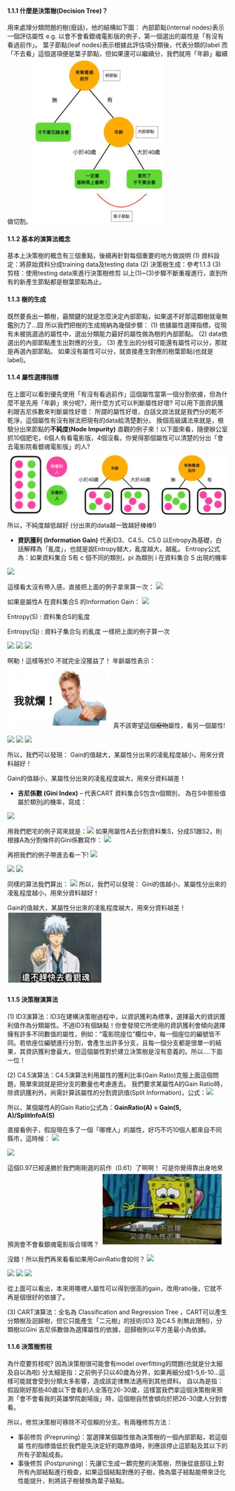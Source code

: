 #### 1.1.1 什麼是決策樹(Decision Tree)？
用來處理分類問題的樹(廢話)，他的結構如下圖：
內部節點(internal nodes)表示一個評估屬性
e.g. 以會不會看銀魂電影版的例子，第一個選出的屬性是「有沒有看過前作」。
葉子節點(leaf nodes)表示根據此評估項分類後，代表分類的label
而「不去看」這個選項便是葉子節點，但如果還可以繼續分，我們就用「年齡」繼續做切割。
![image1](https://github.com/Evabc/DataMining_MachineLearning/blob/master/1_Classification/1.1_%E6%B1%BA%E7%AD%96%E6%A8%B9_Decision%20Trees/image/1.JPG)

#### 1.1.2 基本的演算法概念
基本上決策樹的概念有三個重點，後續再針對每個重要的地方做說明
(1) 資料設定：將原始資料分成training data及testing data 
(2) 決策樹生成：參考1.1.3
(3) 剪枝：使用testing data來進行決策樹修剪
以上(1)~(3)步驟不斷重複進行，直到所有的新產生節點都是樹葉節點為止。

#### 1.1.3 樹的生成
既然要長出一顆樹，最關鍵的就是怎麼決定內部節點，如果選不好那這顆樹就毫無鑑別力了...囧
所以我們把樹的生成規納為幾個步驟：
(1) 依據屬性選擇指標，從現有未被挑選過的屬性中，選出分類能力最好的屬性做為樹的內部節點。
(2) data依選出的內部節點產生出對應的分支。
(3) 產生出的分枝可能還有屬性可以分，那就是再選內部節點。
    如果沒有屬性可以分，就直接產生對應的樹葉節點(也就是label)。

#### 1.1.4 屬性選擇指標
在上圖可以看到優先使用「有沒有看過前作」這個屬性當第一個分割依據，但為什麼不是先用「年齡」來分呢?，用什麼方式可以判斷屬性好壞? 可以用下面資訊獲利跟吉尼係數來判斷屬性好壞：
所謂的屬性好壞，白話文說法就是我們分的乾不乾淨，這個屬性有沒有辦法把現有的data給清楚劃分。
換個高級講法來就是，檢驗分出來節點的**不純度(Node Impurity)**
直觀的例子來！以下圖來看，隨便辦公室抓10個肥宅，6個人有看電影版，4個沒看。你覺得那個屬性可以清楚的分出「會去電影院看銀魂電影版」的人?
![image2](https://github.com/Evabc/DataMining_MachineLearning/blob/master/1_Classification/1.1_%E6%B1%BA%E7%AD%96%E6%A8%B9_Decision%20Trees/image/2.JPG)
所以，不純度越低越好 (分出來的data越一致越好棒棒!)


* **資訊獲利 (Information Gain)** 代表ID3、C4.5、C5.0
以Entropy為基礎，白話解釋為「亂度」，也就是說Entropy越大，亂度越大，越亂。
Entropy公式為：如果資料集合 S有 c 個不同的類別，pi 為類別 i 在資料集合 S 出現的機率
<img src="http://chart.googleapis.com/chart?cht=tx&chl= $$Entropy(S)=\sum_{i=0}^{c}-p_i \log_2 p_i$$" style="border:none;">

這樣看太沒有帶入感，直接把上面的例子拿來算一次：
<img src="http://chart.googleapis.com/chart?cht=tx&chl= $$Entropy(fat)= -\frac{6}{10} \times \log_2(\frac{6}{10})-\frac{4}{10} \times \log_2(\frac{4}{10}) = 0.97$$" style="border:none;">
    

如果是屬性A 在資料集合S 的Information Gain：
<img src="http://chart.googleapis.com/chart?cht=tx&chl= $$Gain(S,A)=Entropy(S)-\sum_{j=0}^{v}\frac{S_j}{S}Entropy(S_j)$$" style="border:none;">

Entropy(S) : 資料集合S的亂度

Entropy(Sj) : 資料子集合Sj 的亂度
一樣把上面的例子算一次

<img src="http://chart.googleapis.com/chart?cht=tx&chl= $$Entropy(age<40)= -\frac{3}{5} \times \log_2(\frac{3}{5})-\frac{2}{5} \times \log_2(\frac{2}{5}) = 0.97$$" style="border:none;">

<img src="http://chart.googleapis.com/chart?cht=tx&chl= $$Entropy(age\geq40)= -\frac{3}{5} \times \log_2(\frac{3}{5})-\frac{2}{5} \times \log_2(\frac{2}{5}) = 0.97$$" style="border:none;">

<img src="http://chart.googleapis.com/chart?cht=tx&chl= $$Gain(fat,age)=0.97-(\frac{5}{10})0.97-(\frac{5}{10})0.97=0$$" style="border:none;">

    
啊勒！這樣等於0 不就完全沒獲益了！
年齡屬性表示：
![image3](https://github.com/Evabc/DataMining_MachineLearning/blob/master/1_Classification/1.1_%E6%B1%BA%E7%AD%96%E6%A8%B9_Decision%20Trees/image/3.JPG)
真不該寄望這個~~廢物~~屬性，看另一個屬性!

<img src="http://chart.googleapis.com/chart?cht=tx&chl= $$Entropy(Watch Series)= -\frac{4}{5} \times \log_2(\frac{4}{5})-\frac{1}{5} \times \log_2(\frac{1}{5}) = 0.72$$" style="border:none;">

<img src="http://chart.googleapis.com/chart?cht=tx&chl= $$Entropy(No Watch Series)= -\frac{5}{5} \times \log_2(\frac{5}{5})-0 \times \log_2(0) = 0$$" style="border:none;">

<img src="http://chart.googleapis.com/chart?cht=tx&chl= $$Gain(fat,series)=0.97-(\frac{5}{10})0.72-(\frac{5}{10})0=0.61$$" style="border:none;">

所以，我們可以發現：
Gain的值越大，某屬性分出來的凌亂程度越小，用來分資料越好！

Gain的值越小，某屬性分出來的凌亂程度越大，用來分資料越差！


* **吉尼係數 (Gini Index)** – 代表CART
資料集合S包含n個類別， 為在S中那些值屬於類別j的機率，寫成：
<img src="http://chart.googleapis.com/chart?cht=tx&chl= $$Gini(S)=1-\sum_{j=1}^{n}p_j^2$$" style="border:none;">

用我們肥宅的例子寫來就是：<img src="http://chart.googleapis.com/chart?cht=tx&chl= $$Gini(fat)=1-(\frac{6}{10})^2-(\frac{4}{10})^2=0.48$$" style="border:none;">
如果用屬性A去分割資料集S，分成S1跟S2，則根據A為分割條件的Gini係數寫作：
<img src="http://chart.googleapis.com/chart?cht=tx&chl= $$Gini_A(S)=\frac{S_1}{S}Gini(S_1)+\frac{S_2}{S}Gini(S_2)$$" style="border:none;">

再把我們的例子帶進去看一下!
<img src="http://chart.googleapis.com/chart?cht=tx&chl= $$Gini(NoWatchSeries)=1-(\frac{4}{5})^2-(\frac{1}{5})^2=0.32$$" style="border:none;">

<img src="http://chart.googleapis.com/chart?cht=tx&chl= $$Gini(WatchSeries)=1-(\frac{5}{5})^2-(0)^2=0$$" style="border:none;">

<img src="http://chart.googleapis.com/chart?cht=tx&chl= $$Giniseries (fat)=(\frac{5}{10})\times (0.32)+(\frac{5}{10})\times (0)=0.16$$" style="border:none;">

同樣的算法我們算出：
<img src="http://chart.googleapis.com/chart?cht=tx&chl= $$Giniage(fat)=(\frac{5}{10})\times (0.48)+(\frac{5}{10})\times (0.48)=0.48$$" style="border:none;">
所以，我們可以發現：
Gini的值越小，某屬性分出來的凌亂程度越小，用來分資料越好！

Gain的值越大，某屬性分出來的凌亂程度越大，用來分資料越差！
![image4](https://github.com/Evabc/DataMining_MachineLearning/blob/master/1_Classification/1.1_%E6%B1%BA%E7%AD%96%E6%A8%B9_Decision%20Trees/image/4.JPG)

#### 1.1.5 決策樹演算法
(1) ID3演算法：ID3在建構決策樹過程中，以資訊獲利為標準，選擇最大的資訊獲利值作為分類屬性。不過ID3有個缺點！你會發現它所使用的資訊獲利會傾向選擇擁有許多不同數值的屬性，例如：“電影院座位”欄位中，每一個座位的編號皆不同。若依座位編號進行分割，會產生出許多分支，且每一個分支都是很單一的結果，其資訊獲利會最大。但這個屬性對於建立決策樹是沒有意義的。所以....下面一位！

(2) C4.5演算法：C4.5演算法利用屬性的獲利比率(Gain Ratio)克服上面這個問題，簡單來說就是把分支的數量也考慮進去。
我們要求某屬性A的Gain Ratio時，除資訊獲利外，尚需計算該屬性的分割資訊值(Split Information)，公式：<img src="http://chart.googleapis.com/chart?cht=tx&chl= $$SplitInfo_A(S)=-\sum_{j=1}^{v}\frac{S_j}{S} \times \log_2(\frac{S_j}{S})$$" style="border:none;">

所以，某個屬性A的Gain Ratio公式為：**GainRatio(A) = Gain(S, A)/SplitInfoA(S)**

直接看例子，假設現在多了一個「哪裡人」的屬性，好巧不巧10個人都來自不同縣市，這時候：
<img src="http://chart.googleapis.com/chart?cht=tx&chl= $$Entropy(city)=(-1)\times\log_2(1)-(0)\times\log_2(0)...=0$$" style="border:none;">

<img src="http://chart.googleapis.com/chart?cht=tx&chl= $$Gain(fat,city)=0.97-(\frac{1}{10})0-(\frac{1}{10})0...=0.97$$" style="border:none;">

這個0.97已經遠勝於我們剛剛選的前作（0.61）了啊啊！
可是你覺得靠出身地來預測會不會看銀魂電影版合理嗎？
![image5](https://github.com/Evabc/DataMining_MachineLearning/blob/master/1_Classification/1.1_%E6%B1%BA%E7%AD%96%E6%A8%B9_Decision%20Trees/image/5.JPG)

沒錯！所以我們再來看看如果用GainRatio會如何？
<img src="http://chart.googleapis.com/chart?cht=tx&chl= $$SplitInfo_city (fat)=-\frac{1}{10}\times\log_2(\frac{1}{10})\times10=3.32$$" style="border:none;">

<img src="http://chart.googleapis.com/chart?cht=tx&chl= $$SplitInfo_series (fat)=-\frac{5}{10}\times\log_2(\frac{5}{10})-\frac{5}{10}\times\log_2(\frac{5}{10})=1$$" style="border:none;">

<img src="http://chart.googleapis.com/chart?cht=tx&chl= $$GainRatio(city)=\frac{0.97}{3.32}= 0.29$$" style="border:none;">

<img src="http://chart.googleapis.com/chart?cht=tx&chl= $$GainRatio(series)=\frac{0.61}{1}= 0.61$$" style="border:none;">

從上面可以看出，本來用哪裡人屬性可以得到很高的gain，改用ratio後，它就不再是個很好的依據了。

(3) CART演算法：全名為 Classification and Regression Tree ，CART可以產生分類樹及迴歸樹，但它只能產生「二元樹」的技術(ID3 及C4.5 則無此限制)，分類樹以Gini 吉尼係數做為選擇屬性的依據，迴歸樹則以平方差最小為依據。

#### 1.1.6 決策樹剪枝
為什麼要剪枝呢? 因為決策樹很可能會有model overfitting的問題(也就是分太細及自以為啦)
分太細是指：之前例子只以40歲為分界，如果再細分成1-5,6-10...這樣可能就會受到分類太多影響，造成該定律無法適用到其他資料。
自以為是指：假設剛好那些40歲以下會看的人全落在26-30歲，這樣當我們拿這個決策樹來預測「會不會看我的英雄學院劇場版」時，這個樹自然會傾向於把26-30歲人分到會看。

所以，修剪決策樹可移除不可信賴的分支。有兩種修剪方法：
* 事前修剪 (Prepruning)：當選擇某個屬性做為決策樹的一個內部節點，若這個屬
性的指標值低於我們是先決定好的臨界值時，則應該停止這節點及其以下的所有子節點成長。
* 事後修剪 (Postpruning)：先讓它生成一顆完整的決策樹，然後從底部往上對所有內部結點進行檢查，如果這個結點對應的子樹，換為葉子結點能帶來泛化性能提升，則將該子樹替換為葉子結點。
